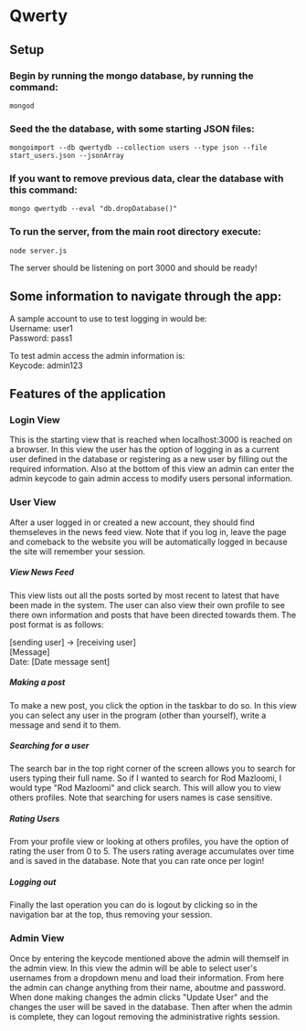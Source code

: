 # Qwerty

## Setup

### Begin by running the mongo database, by running the command:
```
mongod
```

### Seed the the database, with some starting JSON files:
```
mongoimport --db qwertydb --collection users --type json --file start_users.json --jsonArray
```

### If you want to remove previous data, clear the database with this command:
```
mongo qwertydb --eval "db.dropDatabase()"
```

### To run the server, from the main root directory execute:
```
node server.js
```
The server should be listening on port 3000 and should be ready!

## Some information to navigate through the app:
A sample account to use to test logging in would be:  
Username: user1  
Password: pass1  

To test admin access the admin information is:  
Keycode: admin123  

## Features of the application

### Login View

This is the starting view that is reached when localhost:3000 is reached on a browser. In this view the user has the option of logging in as a current user defined in the database or registering as a new user by filling out the required information. Also at the bottom of this view an admin can enter the admin keycode to gain admin access to modify users personal information.

### User View

After a user logged in or created a new account, they should find themseleves in the news feed view. Note that if you log in, leave the page and comeback to the website you will be automatically logged in because the site will remember your session.
##### View News Feed
This view lists out all the posts sorted by most recent to latest that have been made in the system. The user can also view their own profile to see there own information and posts that have been directed towards them. The post format is as follows:

[sending user] -> [receiving user]  
[Message]  
Date: [Date message sent]  

##### Making a post
To make a new post, you click the option in the taskbar to do so. In this view you can select any user in the program (other than yourself), write a message and send it to them. 
##### Searching for a user
The search bar in the top right corner of the screen allows you to search for users typing their full name. So if I wanted to search for Rod Mazloomi, I would type "Rod Mazloomi" and click search. This will allow you to view others profiles. Note that searching for users names is case sensitive. 
##### Rating Users
From your profile view or looking at others profiles, you have the option of rating the user from 0 to 5. The users rating average accumulates over time and is saved in the database. Note that you can rate once per login!
##### Logging out
Finally the last operation you can do is logout by clicking so in the navigation bar at the top, thus removing your session.

### Admin View

Once by entering the keycode mentioned above the admin will themself in the admin view. In this view the admin will be able to select user's usernames from a dropdown menu and load their information. From here the admin can change anything from their name, aboutme and password. When done making changes the admin clicks "Update User" and the changes the user will be saved in the database. Then after when the admin is complete, they can logout removing the administrative rights session.  